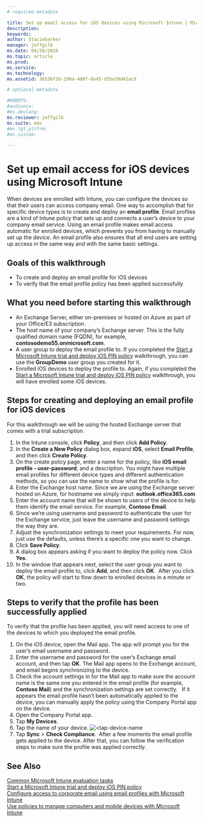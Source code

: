 ```yaml
---
# required metadata

title: Set up email access for iOS devices using Microsoft Intune | Microsoft Intune
description:
keywords:
author: Staciebarker
manager: jeffgilb
ms.date: 04/28/2016
ms.topic: article
ms.prod:
ms.service:
ms.technology:
ms.assetid: 3853673d-290a-400f-8e45-d55e39d42acd

# optional metadata

#ROBOTS:
#audience:
#ms.devlang:
ms.reviewer: jeffgilb
ms.suite: ems
#ms.tgt_pltfrm:
#ms.custom:

---
```


# Set up email access for iOS devices using Microsoft Intune
When devices are enrolled with Intune, you can configure the devices so that their users can access company email. One way to accomplish that for specific device types is to create and deploy an **email profile**. Email profiles are a kind of Intune policy that sets up and connects a user’s device to your company email service.
Using an email profile makes email access automatic for enrolled devices, which prevents you from having to manually set up the device. An email profile also ensures that all end users are setting up access in the same way and with the same basic settings.

## Goals of this walkthrough

- To create and deploy an email profile for iOS devices
- To verify that the email profile policy has been applied successfully

## What you need before starting this walkthrough

- An Exchange Server, either on-premises or hosted on Azure as part of your Office/E3 subscription.
- The host name of your company’s Exchange server. This is the fully qualified domain name (FQDN), for example, **contosodemo55.onmicrosoft.com**.
- A user group to deploy the email profile to. If you completed the [Start a Microsoft Intune trial and deploy iOS PIN policy](start-a-microsoft-intune-trial-and-deploy-ios-pin-policy.md) walkthrough, you can use the **GroupDemo** user group you created for it.
- Enrolled iOS devices to deploy the profile to. Again, if you completed the [Start a Microsoft Intune trial and deploy iOS PIN policy](start-a-microsoft-intune-trial-and-deploy-ios-pin-policy.md) walkthrough, you will have enrolled some iOS devices.

## Steps for creating and deploying an email profile for iOS devices

For this walkthrough we will be using the hosted Exchange server that comes with a trial subscription.
1. In the Intune console, click **Policy**, and then click **Add Policy**.
![<add-policy>](./media/email-walkthrough/Email-Walkthrough-1.png)
2. In the **Create a New Policy** dialog box, expand **iOS**, select **Email Profile**, and then click **Create Policy**.
![<ios-email-profile-policy>](./media/email-walkthrough/Email-Walkthrough-2.png)
3. On the create policy page, enter a name for the policy, like **iOS email profile - user-password**, and a description. You might have multiple email profiles for different device types and different authentication methods, so you can use the name to show what the profile is for.
4. Enter the Exchange host name. Since we are using the Exchange server hosted on Azure, for hostname we simply input: **outlook.office365.com**
![<add-exchange-host-name>](./media/email-walkthrough/Email-Walkthrough-3.png)
5. Enter the account name that will be shown to users of the device to help them identify the email service. For example, **Contoso Email**.
6. Since we’re using username and password to authenticate the user for the Exchange service, just leave the username and password settings the way they are.
7. Adjust the synchronization settings to meet your requirements. For now, just use the defaults, unless there’s a specific one you want to change.  
8. Click **Save Policy**.
9. A dialog box appears asking if you want to deploy the policy now. Click **Yes**.
![<deploy-policy-now-dialog>](./media/email-walkthrough/Email-Walkthrough-4.png)
10. In the window that appears next, select the user group you want to deploy the email profile to, click **Add**, and then click **OK**.
![<finish-add-policy>](./media/email-walkthrough/Email-Walkthrough-5.png)
After you click **OK**, the policy will start to flow down to enrolled devices in a minute or two.

## Steps to verify that the profile has been successfully applied

To verify that the profile has been applied, you will need access to one of the devices to which you deployed the email profile.
1. On the iOS device, open the Mail app.
The app will prompt you for the user’s email username and password.
![<verify-policy-add-password>](./media/email-walkthrough/Email-Walkthrough-6.png)
2. Enter the username and password for the user’s Exchange email account, and then tap **OK**.
 The Mail app opens to the Exchange account, and email begins synchronizing to the device.
![<exchange-account-opens>](./media/email-walkthrough/Email-Walkthrough-7.png)
3. Check the account settings in for the Mail app to make sure the account name is the same one you entered in the email profile (for example, **Contoso Mail**) and the synchronization settings are set correctly.
![<check-account-settings>](./media/email-walkthrough/Email-Walkthrough-8.png)
![<check-email-account-name>](./media/email-walkthrough/Email-Walkthrough-9.png)
  If it appears the email profile hasn’t been automatically applied to the device, you can manually apply the policy using the Company Portal app on the device.
1. Open the Company Portal app.
2. Tap **My Devices**.
3. Tap the name of your device.
![<tap-device-name](./media/email-walkthrough/Email-Walkthrough-10.png)
4. Tap **Sync** > **Check Compliance**.
![<tap-sync-check-device>](./media/email-walkthrough/Email-Walkthrough-11.png)
After a few moments the email profile gets applied to the device. After that, you can follow the verification steps to make sure the profile was applied correctly.

## See Also
[Common Microsoft Intune evaluation tasks](common-microsoft-intune-evaluation-tasks.md)</br>
[Start a Microsoft Intune trial and deploy iOS PIN policy](start-a-microsoft-intune-trial-and-deploy-ios-pin-policy.md)</br>
[Configure access to corporate email using email profiles with Microsoft Intune](email-access.md)</br>
[Use policies to manage computers and mobile devices with Microsoft Intune](use-policies-to-manage-computers-and-mobile-devices-with-microsoft-intune.md)
